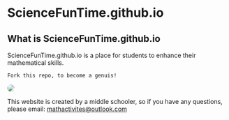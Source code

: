 # ScienceFunTime.github.io
## What is ScienceFunTime.github.io
ScienceFunTime.github.io is a place for students to enhance their mathematical skills.
```
Fork this repo, to become a genuis!
```
<img src = "//mathactivities.github.io/images/mathlogo.png" style = "border-radius:50%;"><br>






This website is created by a middle schooler, so if you have any questions, please email: mathactivites@outlook.com
